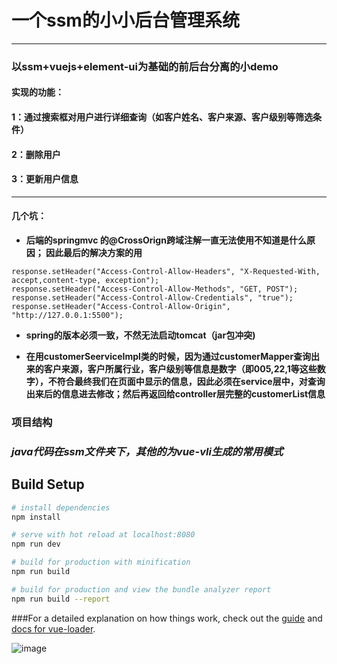 ﻿# 一个ssm的小小后台管理系统

<hr/>

### 以ssm+vuejs+element-ui为基础的前后台分离的小demo

#### 实现的功能：

#### 1：通过搜索框对用户进行详细查询（如客户姓名、客户来源、客户级别等筛选条件）

#### 2：删除用户

#### 3：更新用户信息

<hr/>

#### 几个坑：

* **后端的springmvc 的@CrossOrign跨域注解一直无法使用不知道是什么原因；
因此最后的解决方案的用**

```
response.setHeader("Access-Control-Allow-Headers", "X-Requested-With, accept,content-type, exception");
response.setHeader("Access-Control-Allow-Methods", "GET, POST");
response.setHeader("Access-Control-Allow-Credentials", "true");
response.setHeader("Access-Control-Allow-Origin", "http://127.0.0.1:5500");
```

*  **spring的版本必须一致，不然无法启动tomcat（jar包冲突)**

*  **在用customerSeerviceImpl类的时候，因为通过customerMapper查询出来的客户来源，客户所属行业，客户级别等信息是数字（即005,22,1等这些数字），不符合最终我们在页面中显示的信息，因此必须在service层中，对查询出来后的信息进去修改；然后再返回给controller层完整的customerList信息**

### 项目结构

### *java代码在ssm文件夹下，其他的为vue-vli生成的常用模式*


## Build Setup

``` bash
# install dependencies
npm install

# serve with hot reload at localhost:8080
npm run dev

# build for production with minification
npm run build

# build for production and view the bundle analyzer report
npm run build --report
```

###For a detailed explanation on how things work, check out the [guide](http://vuejs-templates.github.io/webpack/) and [docs for vue-loader](http://vuejs.github.io/vue-loader).



![image](https://github.com/daimanumber1/pictures/blob/master/ssmAdmin/img1.png)
